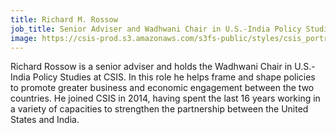 ```yaml
---
title: Richard M. Rossow
job_title: Senior Adviser and Wadhwani Chair in U.S.-India Policy Studies
image: https://csis-prod.s3.amazonaws.com/s3fs-public/styles/csis_portrait/public/contributor/5Rossow.jpg?itok=IT3354te
---
```


Richard Rossow is a senior adviser and holds the Wadhwani Chair in U.S.-India Policy Studies at CSIS. In this role he helps frame and shape policies to promote greater business and economic engagement between the two countries. He joined CSIS in 2014, having spent the last 16 years working in a variety of capacities to strengthen the partnership between the United States and India.